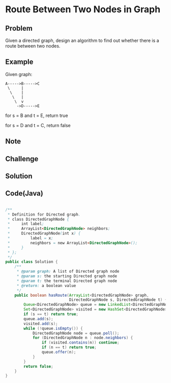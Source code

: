 Route Between Two Nodes in Graph
===


Problem
-------

Given a directed graph, design an algorithm to find out whether there is a route between two nodes.

Example
-------

Given graph:

    A----->B----->C
     \     |
      \    |
       \   |
        \  v
         ->D----->E
     
for s = B and t = E, return true

for s = D and t = C, return false

Note
---------

Challenge
---------

Solution
--------



Code(Java)
----------

```java

/**
 * Definition for Directed graph.
 * class DirectedGraphNode {
 *     int label;
 *     ArrayList<DirectedGraphNode> neighbors;
 *     DirectedGraphNode(int x) {
 *         label = x;
 *         neighbors = new ArrayList<DirectedGraphNode>();
 *     }
 * };
 */
public class Solution {
    /**
     * @param graph: A list of Directed graph node
     * @param s: the starting Directed graph node
     * @param t: the terminal Directed graph node
     * @return: a boolean value
     */
    public boolean hasRoute(ArrayList<DirectedGraphNode> graph,
                            DirectedGraphNode s, DirectedGraphNode t) {
        Queue<DirectedGraphNode> queue = new LinkedList<DirectedGraphNode>();
        Set<DirectedGraphNode> visited = new HashSet<DirectedGraphNode>();
        if (s == t) return true;
        queue.add(s);
        visited.add(s);
        while (!queue.isEmpty()) {
            DirectedGraphNode node = queue.poll();
            for (DirectedGraphNode n : node.neighbors) {
                if (visited.contains(n)) continue;
                if (n == t) return true;
                queue.offer(n);
            }
        }
        return false;
    }
}
```